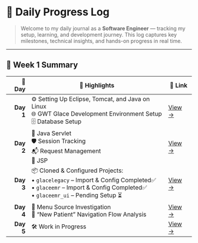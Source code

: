 # 🧠 **Daily Progress Log**

> Welcome to my daily journal as a **Software Engineer** — tracking my setup, learning, and development journey.
> This log captures key milestones, technical insights, and hands-on progress in real time.

---

## 📅 **Week 1 Summary**

| 📆 Day   | 🚀 Highlights                                                                                         | 📄 Link              |
|---------:|-----------------------------------------------------------------------------------------------------|----------------------|
| **Day 1** | ⚙️ Setting Up Eclipse, Tomcat, and Java on Linux<br>🌐 GWT Glace Development Environment Setup<br>🗄️ Database Setup | [View →](Day1-README.md) |
| **Day 2** | 🔁 Java Servlet <br> 🛡️ Session Tracking <br> 📬 Request Management <br> 📝 JSP | [View →](Day2-README.md) |
| **Day 3** | 📦 Cloned & Configured Projects:<br> • `glacelegacy` – Import & Config Completed✅ <br> •  `glaceemr` – Import & Config Completed✅<br> •  `glaceemr_ui` – Pending Setup ⏳| [View →](Day3-README.md) |
| **Day 4** | 🧭 Menu Source Investigation<br>🧬 “New Patient” Navigation Flow Analysis                              | [View →](Day4-README.md) |
| **Day 5** | 🛠️ Work in Progress                                                                                  | [View →](Day5-README.md) |

